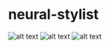 # neural-stylist

![alt text](https://github.com/AryanSh98/neural-stylist/blob/master/app/stylist/images/content/chicago.jpg?raw=true)
![alt text](https://github.com/AryanSh98/neural-stylist/blob/master/app/stylist/images/style/7-faces.jpg?raw=true)
![alt text](https://github.com/AryanSh98/neural-stylist/blob/master/app/stylist/images/output/chicago.jpg?raw=true)
